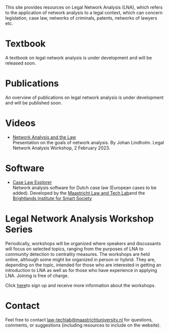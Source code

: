 This site provides resources on Legal Network Analysis (LNA), which refers to the application of network analysis to a legal context, which can concern legislation, case law, networks of criminals, patents, networks of lawyers etc.


# Textbook
A textbook on legal network analysis is under development and will be released soon.

# Publications
An overview of publications on legal network analysis is under development and will be published soon.

# Videos
* [Network Analysis and the Law](https://play.umu.se/media/t/0_xvu5g1bd)<br>
Presentation on the goals of network analysis. By Johan Lindholm. Legal Network Analysis Workshop, 2 February 2023.

# Software
* [Case Law Explorer](https://maastrichtlawtech.github.io/case-explorer-ui/#/userguide/)<br>
Network analysis software for Dutch case law (European cases to be added). Developed by the [Maastricht Law and Tech Lab](https://www.maastrichtuniversity.nl/about-um/faculties/law/research/law-and-tech-lab)and the [Brightlands Institute for Smart Society](https://www.biss-institute.com/)

# Legal Network Analysis Workshop Series
Periodically, workshops will be organized where speakers and discussants will focus on selected topics, ranging from the purposes of LNA to community detection to centrality measures. The workshops are held online, although some might be organized in person or hybrid. They are, depending on the topic, intended for those who are interested in getting an introduction to LNA as well as for those who have experience in applying LNA. Joining is free of charge.

Click [here](https://c.spotler.com/ct/m5/k1/EJJ7KbjBI1CR6ORcqYgaKOspc-5jsaq35vFth5Lo1pTSWaj2fuxModjZebh8-SW2/tHkiJ7wgyidPhXY)to sign up and receive more information about the workshops.

# Contact
Feel free to contact law-techlab@maastrichtuniversity.nl for questions, comments, or suggestions (including resources to include on the website).
